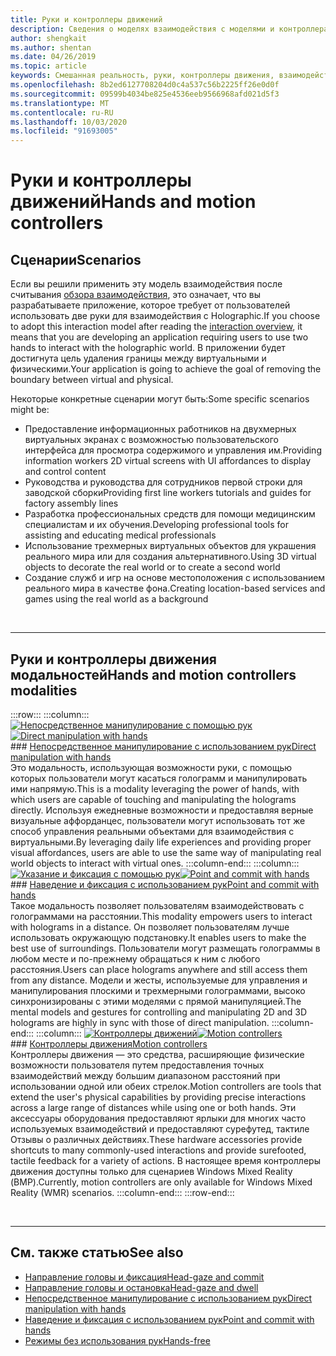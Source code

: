 ```yaml
---
title: Руки и контроллеры движений
description: Сведения о моделях взаимодействия с моделями и контроллерами движения, которые могут удалить границу между виртуальными и физическими.
author: shengkait
ms.author: shentan
ms.date: 04/26/2019
ms.topic: article
keywords: Смешанная реальность, руки, контроллеры движения, взаимодействие, проектирование
ms.openlocfilehash: 8b2ed6127708204d0c4a537c56b2225ff26e0d0f
ms.sourcegitcommit: 09599b4034be825e4536eeb9566968afd021d5f3
ms.translationtype: MT
ms.contentlocale: ru-RU
ms.lasthandoff: 10/03/2020
ms.locfileid: "91693005"
---
```

# <a name="hands-and-motion-controllers"></a><span data-ttu-id="2f163-104">Руки и контроллеры движений</span><span class="sxs-lookup"><span data-stu-id="2f163-104">Hands and motion controllers</span></span>
## <a name="scenarios"></a><span data-ttu-id="2f163-105">Сценарии</span><span class="sxs-lookup"><span data-stu-id="2f163-105">Scenarios</span></span>
<span data-ttu-id="2f163-106">Если вы решили применить эту модель взаимодействия после считывания [обзора взаимодействия](interaction-fundamentals.md), это означает, что вы разрабатываете приложение, которое требует от пользователей использовать две руки для взаимодействия с Holographic.</span><span class="sxs-lookup"><span data-stu-id="2f163-106">If you choose to adopt this interaction model after reading the [interaction overview](interaction-fundamentals.md), it means that you are developing an application requiring users to use two hands to interact with the holographic world.</span></span> <span data-ttu-id="2f163-107">В приложении будет достигнута цель удаления границы между виртуальными и физическими.</span><span class="sxs-lookup"><span data-stu-id="2f163-107">Your application is going to achieve the goal of removing the boundary between virtual and physical.</span></span>

<span data-ttu-id="2f163-108">Некоторые конкретные сценарии могут быть:</span><span class="sxs-lookup"><span data-stu-id="2f163-108">Some specific scenarios might be:</span></span>
* <span data-ttu-id="2f163-109">Предоставление информационных работников на двухмерных виртуальных экранах с возможностью пользовательского интерфейса для просмотра содержимого и управления им.</span><span class="sxs-lookup"><span data-stu-id="2f163-109">Providing information workers 2D virtual screens with UI affordances to display and control content</span></span>
* <span data-ttu-id="2f163-110">Руководства и руководства для сотрудников первой строки для заводской сборки</span><span class="sxs-lookup"><span data-stu-id="2f163-110">Providing first line workers tutorials and guides for factory assembly lines</span></span>
* <span data-ttu-id="2f163-111">Разработка профессиональных средств для помощи медицинским специалистам и их обучения.</span><span class="sxs-lookup"><span data-stu-id="2f163-111">Developing professional tools for assisting and educating medical professionals</span></span>  
* <span data-ttu-id="2f163-112">Использование трехмерных виртуальных объектов для украшения реального мира или для создания альтернативного.</span><span class="sxs-lookup"><span data-stu-id="2f163-112">Using 3D virtual objects to decorate the real world or to create a second world</span></span> 
* <span data-ttu-id="2f163-113">Создание служб и игр на основе местоположения с использованием реального мира в качестве фона.</span><span class="sxs-lookup"><span data-stu-id="2f163-113">Creating location-based services and games using the real world as a background</span></span>

<br>

---

## <a name="hands-and-motion-controllers-modalities"></a><span data-ttu-id="2f163-114">Руки и контроллеры движения модальностей</span><span class="sxs-lookup"><span data-stu-id="2f163-114">Hands and motion controllers modalities</span></span>

:::row:::
    :::column:::
       <span data-ttu-id="2f163-115">[![Непосредственное манипулирование с помощью рук](images/hands-and-controllers-direct-manipulation.jpg)](direct-manipulation.md)</span><span class="sxs-lookup"><span data-stu-id="2f163-115">[![Direct manipulation with hands](images/hands-and-controllers-direct-manipulation.jpg)](direct-manipulation.md)</span></span><br>
       ### <a name="direct-manipulation-with-handsbr"></a>[<span data-ttu-id="2f163-116">Непосредственное манипулирование с использованием рук</span><span class="sxs-lookup"><span data-stu-id="2f163-116">Direct manipulation with hands</span></span>](direct-manipulation.md)<br>
       <span data-ttu-id="2f163-117">Это модальность, использующая возможности руки, с помощью которых пользователи могут касаться голограмм и манипулировать ими напрямую.</span><span class="sxs-lookup"><span data-stu-id="2f163-117">This is a modality leveraging the power of hands, with which users are capable of touching and manipulating the holograms directly.</span></span> <span data-ttu-id="2f163-118">Используя ежедневные возможности и предоставляя верные визуальные аффорданцес, пользователи могут использовать тот же способ управления реальными объектами для взаимодействия с виртуальными.</span><span class="sxs-lookup"><span data-stu-id="2f163-118">By leveraging daily life experiences and providing proper visual affordances, users are able to use the same way of manipulating real world objects to interact with virtual ones.</span></span>
    :::column-end:::
    :::column:::
       <span data-ttu-id="2f163-119">[![Указание и фиксация с помощью рук](images/hands-and-controllers-point-and-commit.jpg)](point-and-commit.md)</span><span class="sxs-lookup"><span data-stu-id="2f163-119">[![Point and commit with hands](images/hands-and-controllers-point-and-commit.jpg)](point-and-commit.md)</span></span><br>
        ### <a name="point-and-commit-with-handsbr"></a>[<span data-ttu-id="2f163-120">Наведение и фиксация с использованием рук</span><span class="sxs-lookup"><span data-stu-id="2f163-120">Point and commit with hands</span></span>](point-and-commit.md)<br>
        <span data-ttu-id="2f163-121">Такое модальность позволяет пользователям взаимодействовать с голограммами на расстоянии.</span><span class="sxs-lookup"><span data-stu-id="2f163-121">This modality empowers users to interact with holograms in a distance.</span></span> <span data-ttu-id="2f163-122">Он позволяет пользователям лучше использовать окружающую подстановку.</span><span class="sxs-lookup"><span data-stu-id="2f163-122">It enables users to make the best use of surroundings.</span></span> <span data-ttu-id="2f163-123">Пользователи могут размещать голограммы в любом месте и по-прежнему обращаться к ним с любого расстояния.</span><span class="sxs-lookup"><span data-stu-id="2f163-123">Users can place holograms anywhere and still access them from any distance.</span></span> <span data-ttu-id="2f163-124">Модели и жесты, используемые для управления и манипулирования плоскими и трехмерными голограммами, высоко синхронизированы с этими моделями с прямой манипуляцией.</span><span class="sxs-lookup"><span data-stu-id="2f163-124">The mental models and gestures for controlling and manipulating 2D and 3D holograms are highly in sync with those of direct manipulation.</span></span>
    :::column-end:::
    :::column:::
       <span data-ttu-id="2f163-125">[![Контроллеры движений](images/hands-and-controllers-motion-controllers.jpg)](motion-controllers.md)</span><span class="sxs-lookup"><span data-stu-id="2f163-125">[![Motion controllers](images/hands-and-controllers-motion-controllers.jpg)](motion-controllers.md)</span></span><br>
       ### <a name="motion-controllersbr"></a>[<span data-ttu-id="2f163-126">Контроллеры движения</span><span class="sxs-lookup"><span data-stu-id="2f163-126">Motion controllers</span></span>](motion-controllers.md)<br>
       <span data-ttu-id="2f163-127">Контроллеры движения — это средства, расширяющие физические возможности пользователя путем предоставления точных взаимодействий между большим диапазоном расстояний при использовании одной или обеих стрелок.</span><span class="sxs-lookup"><span data-stu-id="2f163-127">Motion controllers are tools that extend the user's physical capabilities by providing precise interactions across a large range of distances while using one or both hands.</span></span> <span data-ttu-id="2f163-128">Эти аксессуары оборудования предоставляют ярлыки для многих часто используемых взаимодействий и предоставляют сурефутед, тактиле Отзывы о различных действиях.</span><span class="sxs-lookup"><span data-stu-id="2f163-128">These hardware accessories provide shortcuts to many commonly-used interactions and provide surefooted, tactile feedback for a variety of actions.</span></span> <span data-ttu-id="2f163-129">В настоящее время контроллеры движения доступны только для сценариев Windows Mixed Reality (ВМР).</span><span class="sxs-lookup"><span data-stu-id="2f163-129">Currently, motion controllers are only available for Windows Mixed Reality (WMR) scenarios.</span></span> 
    :::column-end:::
:::row-end:::

<br>

---

## <a name="see-also"></a><span data-ttu-id="2f163-130">См. также статью</span><span class="sxs-lookup"><span data-stu-id="2f163-130">See also</span></span>
* [<span data-ttu-id="2f163-131">Направление головы и фиксация</span><span class="sxs-lookup"><span data-stu-id="2f163-131">Head-gaze and commit</span></span>](gaze-and-commit.md)
* [<span data-ttu-id="2f163-132">Направление головы и остановка</span><span class="sxs-lookup"><span data-stu-id="2f163-132">Head-gaze and dwell</span></span>](gaze-and-dwell.md)
* [<span data-ttu-id="2f163-133">Непосредственное манипулирование с использованием рук</span><span class="sxs-lookup"><span data-stu-id="2f163-133">Direct manipulation with hands</span></span>](direct-manipulation.md)
* [<span data-ttu-id="2f163-134">Наведение и фиксация с использованием рук</span><span class="sxs-lookup"><span data-stu-id="2f163-134">Point and commit with hands</span></span>](point-and-commit.md)
* [<span data-ttu-id="2f163-135">Режимы без использования рук</span><span class="sxs-lookup"><span data-stu-id="2f163-135">Hands-free</span></span>](hands-free.md)
